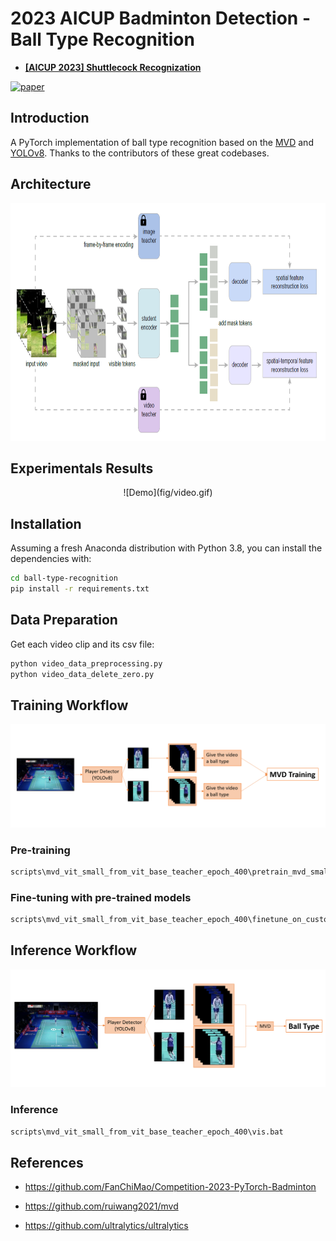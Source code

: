 # 2023 AICUP Badminton Detection - Ball Type Recognition

- [**[AICUP 2023] Shuttlecock Recognization**](https://aidea-web.tw/topic/cbea66cc-a993-4be8-933d-1aa9779001f8)

[![paper](https://img.shields.io/badge/arXiv-Paper-brightgreen)](https://arxiv.org/abs/2212.04500)
## Introduction

A PyTorch implementation of ball type recognition based on the [MVD](https://github.com/ruiwang2021/mvd) and [YOLOv8](https://github.com/ultralytics/ultralytics). Thanks to the contributors of these great codebases.

## Architecture

<p align="center">
<img src="fig/MVD_architecture.png" width = "747" height = "380" alt="result-1" />
</p>

## Experimentals Results

<p align="center">
![Demo](fig/video.gif)
</p>

## Installation

Assuming a fresh Anaconda distribution with Python 3.8, you can install the dependencies with:

```sh
cd ball-type-recognition
pip install -r requirements.txt
```

## Data Preparation

Get each video clip and its csv file:
```sh
python video_data_preprocessing.py
python video_data_delete_zero.py
```

## Training Workflow
![Training](fig/training.png)
### Pre-training

```sh
scripts\mvd_vit_small_from_vit_base_teacher_epoch_400\pretrain_mvd_small_on_custom.bat
```

### Fine-tuning with pre-trained models

```sh
scripts\mvd_vit_small_from_vit_base_teacher_epoch_400\finetune_on_custom.bat
```

## Inference Workflow
![Training](fig/inference.png)
### Inference

```sh
scripts\mvd_vit_small_from_vit_base_teacher_epoch_400\vis.bat
```

## References

+ https://github.com/FanChiMao/Competition-2023-PyTorch-Badminton

+ https://github.com/ruiwang2021/mvd

+ https://github.com/ultralytics/ultralytics
